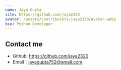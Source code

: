```yaml
---
name: Jaya Gupta
site: https://github.com/jaya2320
avatar: /assets/contributors/jaya2320/avatar.webp
bio: Python Developer
---
```

## Contact me

- Github: <https://github.com/jaya2320>
- Email：jayagupta752@gmail.com
